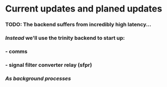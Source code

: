 # Current updates and planed updates

### TODO: The backend suffers from incredibly high latency...
###       *Instead* we'll use the trinity backend to start up:
###        - comms
###        - signal filter converter relay (sfpr) 
###          
###         *As background processes*
